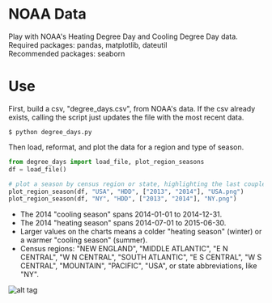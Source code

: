 NOAA Data
=========

Play with NOAA's Heating Degree Day and Cooling Degree Day data.  
Required packages: pandas, matplotlib, dateutil  
Recommended packages: seaborn

Use
========

First, build a csv, "degree_days.csv", from NOAA's data.  If the csv already exists, calling the script just updates the file with the most recent data.
```
$ python degree_days.py
```

Then load, reformat, and plot the data for a region and type of season.
```python
from degree_days import load_file, plot_region_seasons
df = load_file()

# plot a season by census region or state, highlighting the last couple years
plot_region_season(df, "USA", "HDD", ["2013", "2014"], "USA.png")
plot_region_season(df, "NY", "HDD", ["2013", "2014"], "NY.png")
```

- The 2014 "cooling season" spans 2014-01-01 to 2014-12-31.  
- The 2014 "heating season" spans 2014-07-01 to 2015-06-30.  
- Larger values on the charts means a colder "heating season" (winter) or a warmer "cooling season" (summer).  
- Census regions: "NEW ENGLAND", "MIDDLE ATLANTIC", "E N CENTRAL", "W N CENTRAL", "SOUTH ATLANTIC", "E S CENTRAL", "W S CENTRAL", "MOUNTAIN", "PACIFIC", "USA", or state abbreviations, like "NY".

![alt tag](https://raw.github.com/stewartwatts/weather/blob/master/USA.png?raw=true)
